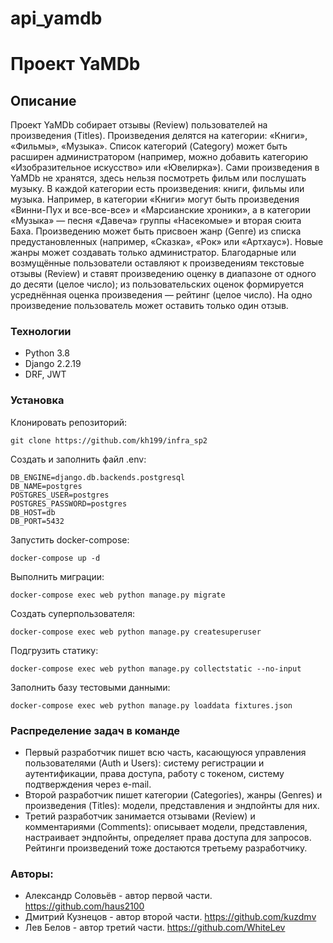 # api_yamdb 
# Проект YaMDb
## Описание
Проект YaMDb собирает отзывы (Review) пользователей на произведения (Titles). Произведения делятся на категории: «Книги», «Фильмы», «Музыка». Список категорий (Category) может быть расширен администратором (например, можно добавить категорию «Изобразительное искусство» или «Ювелирка»).
Сами произведения в YaMDb не хранятся, здесь нельзя посмотреть фильм или послушать музыку.
В каждой категории есть произведения: книги, фильмы или музыка. Например, в категории «Книги» могут быть произведения «Винни-Пух и все-все-все» и «Марсианские хроники», а в категории «Музыка» — песня «Давеча» группы «Насекомые» и вторая сюита Баха.
Произведению может быть присвоен жанр (Genre) из списка предустановленных (например, «Сказка», «Рок» или «Артхаус»). Новые жанры может создавать только администратор.
Благодарные или возмущённые пользователи оставляют к произведениям текстовые отзывы (Review) и ставят произведению оценку в диапазоне от одного до десяти (целое число); из пользовательских оценок формируется усреднённая оценка произведения — рейтинг (целое число). На одно произведение пользователь может оставить только один отзыв.

### Технологии
- Python 3.8
- Django 2.2.19
- DRF, JWT
### Установка

Клонировать репозиторий:
```
git clone https://github.com/kh199/infra_sp2
```
Создать и заполнить файл .env:
```
DB_ENGINE=django.db.backends.postgresql
DB_NAME=postgres
POSTGRES_USER=postgres
POSTGRES_PASSWORD=postgres
DB_HOST=db
DB_PORT=5432
```
Запустить docker-compose:
```
docker-compose up -d
```
Выполнить миграции:
```
docker-compose exec web python manage.py migrate
```
Создать суперпользователя:
```
docker-compose exec web python manage.py createsuperuser
```
Подгрузить статику:
```
docker-compose exec web python manage.py collectstatic --no-input 
```
Заполнить базу тестовыми данными:
```
docker-compose exec web python manage.py loaddata fixtures.json
```

### Распределение задач в команде

- Первый разработчик пишет всю часть, касающуюся управления пользователями (Auth и Users): систему регистрации и аутентификации, права доступа, работу с токеном, систему подтверждения через e-mail.
- Второй разработчик пишет категории (Categories), жанры (Genres) и произведения (Titles): модели, представления и эндпойнты для них.
- Третий разработчик занимается отзывами (Review) и комментариями (Comments): описывает модели, представления, настраивает эндпойнты, определяет права доступа для запросов. Рейтинги произведений тоже достаются третьему разработчику.
### Авторы:
- Александр Соловьёв - автор первой части. 
https://github.com/haus2100
- Дмитрий Кузнецов - автор второй части.
https://github.com/kuzdmv
- Лев Белов - автор третий части.
https://github.com/WhiteLev
